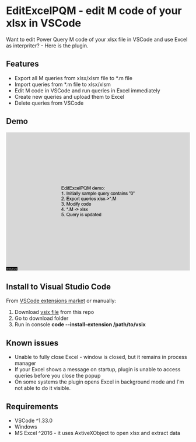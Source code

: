 # EditExcelPQM - edit M code of your xlsx in VSCode
Want to edit Power Query M code of your xlsx file in VSCode and use Excel as interpriter? - Here is the plugin. 

## Features
* Export all M queries from xlsx/xlsm file to *.m file
* Import queries from *.m file to xlsx/xlsm
* Edit M code in VSCode and run queries in Excel immediately 
* Create new queries and upload them to Excel
* Delete queries from VSCode

## Demo
![Image of demo](images/demo.gif)

## Install to Visual Studio Code
From [VSCode extensions market](https://marketplace.visualstudio.com/items?itemName=AMalanov.editexcelpqm) or manually:
1) Download [vsix file](editexcelpqm-1.1.1.vsix) from this repo
2) Go to download folder
3) Run in console **code --install-extension /path/to/vsix**

## Known issues
* Unable to fully close Excel - window is closed, but it remains in process manager
* If your Excel shows a message on startup, plugin is unable to access queries before you close the popup
* On some systems the plugin opens Excel in background mode and I'm not able to do it visible.

## Requirements
* VSCode ^1.33.0
* Windows
* MS Excel ^2016 - it uses AxtiveXObject to open xlsx and extract data